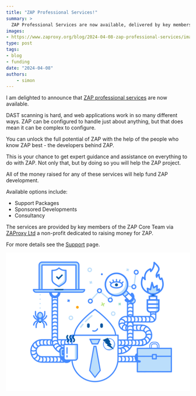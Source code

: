 ```yaml
---
title: "ZAP Professional Services!"
summary: >
  ZAP Professional Services are now available, delivered by key members of the ZAP Core Team. Money raised from these services will help fund ZAP development.
images:
- https://www.zaproxy.org/blog/2024-04-08-zap-professional-services/images/social-blog-pro-services.png
type: post
tags:
- blog
- funding
date: "2024-04-08"
authors: 
    - simon
---
```


I am delighted to announce that [ZAP professional services](/support/) are now available.

DAST scanning is hard, and web applications work in so many different ways.
ZAP can be configured to handle just about anything, but that does mean it can be complex to configure.

You can unlock the full potential of ZAP with the help of the people who know ZAP best - the developers behind ZAP.

This is your chance to get expert guidance and assistance on everything to do with ZAP.
Not only that, but by doing so you will help the ZAP project.

All of the money raised for any of these services will help fund ZAP development.

Available options include:
* Support Packages
* Sponsored Developments
* Consultancy

The services are provided by key members of the ZAP Core Team via [ZAProxy Ltd](https://www.zaproxy.com) a non-profit dedicated to raising money for ZAP.

For more details see the [Support](/support/) page.

![ZAPbot pro services](images/social-blog-pro-services.png)

